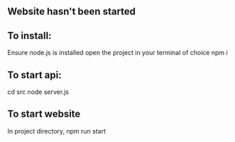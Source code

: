 ## Website hasn't been started

## To install:
Ensure node.js is installed
open the project in your terminal of choice
npm i

## To start api:
cd src
node server.js

## To start website
In project directory, 
npm run start
